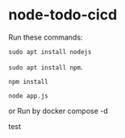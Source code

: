 # node-todo-cicd

Run these commands:


`sudo apt install nodejs`


`sudo apt install npm`.


`npm install`

`node app.js`

or Run by docker compose -d

test

